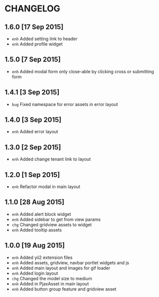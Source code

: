 CHANGELOG
=====

1.6.0 [17 Sep 2015]
-----

* `enh` Added setting link to header
* `enh` Added profile widget

1.5.0 [7 Sep 2015]
-----

* `enh` Added modal form only close-able by clicking cross or submitting form

1.4.1 [3 Sep 2015]
-----

* `bug` Fixed namespace for error assets in error layout

1.4.0 [3 Sep 2015]
-----

* `enh` Added error layout

1.3.0 [2 Sep 2015]
-----

* `enh` Added change tenant link to layout

1.2.0 [1 Sep 2015]
-----

* `enh` Refactor modal in main layout

1.1.0 [28 Aug 2015]
-----

* `enh` Added alert block widget
* `enh` Added sidebar to get from view params
* `chg` Changed gridview assets to widget
* `enh` Added tooltip assets

1.0.0 [19 Aug 2015]
-----

* `enh` Added yii2 extension files
* `enh` Added assets, gridview, navbar portlet widgets and js
* `enh` Added main layout and images for gif loader
* `enh` Added login layout
* `chg` Changed the model size to medium
* `enh` Added in PjaxAsset in main layout
* `enh` Added button group feature and gridview asset
